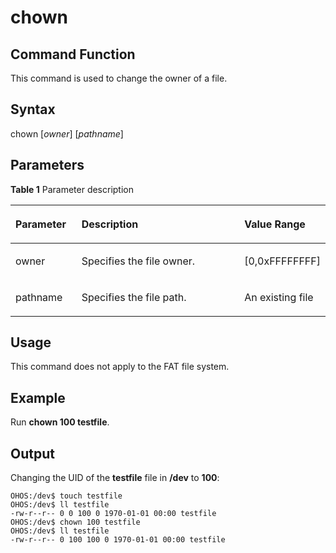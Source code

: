 # chown

## Command Function<a name="section247414691513"></a>

This command is used to change the owner of a file.

## Syntax<a name="section14773151018159"></a>

chown \[_owner_\] \[_pathname_\]

## Parameters<a name="section598731391517"></a>

**Table  1**  Parameter description

<a name="table1049mcpsimp"></a>
<table><thead align="left"><tr id="row1055mcpsimp"><th class="cellrowborder" valign="top" width="21%" id="mcps1.2.4.1.1"><p id="p1057mcpsimp"><a name="p1057mcpsimp"></a><a name="p1057mcpsimp"></a><strong id="b130925344111510"><a name="b130925344111510"></a><a name="b130925344111510"></a>Parameter</strong></p>
</th>
<th class="cellrowborder" valign="top" width="52%" id="mcps1.2.4.1.2"><p id="p1059mcpsimp"><a name="p1059mcpsimp"></a><a name="p1059mcpsimp"></a><strong id="b1226032904716"><a name="b1226032904716"></a><a name="b1226032904716"></a>Description</strong></p>
</th>
<th class="cellrowborder" valign="top" width="27%" id="mcps1.2.4.1.3"><p id="p1061mcpsimp"><a name="p1061mcpsimp"></a><a name="p1061mcpsimp"></a><strong id="b34190246311510"><a name="b34190246311510"></a><a name="b34190246311510"></a>Value Range</strong></p>
</th>
</tr>
</thead>
<tbody><tr id="row1541931122113"><td class="cellrowborder" valign="top" width="21%" headers="mcps1.2.4.1.1 "><p id="p84121716217"><a name="p84121716217"></a><a name="p84121716217"></a>owner</p>
</td>
<td class="cellrowborder" valign="top" width="52%" headers="mcps1.2.4.1.2 "><p id="p14126172111"><a name="p14126172111"></a><a name="p14126172111"></a>Specifies the file owner.</p>
</td>
<td class="cellrowborder" valign="top" width="27%" headers="mcps1.2.4.1.3 "><p id="p24129113218"><a name="p24129113218"></a><a name="p24129113218"></a>[0,0xFFFFFFFF]</p>
</td>
</tr>
<tr id="row12419191192111"><td class="cellrowborder" valign="top" width="21%" headers="mcps1.2.4.1.1 "><p id="p141215115212"><a name="p141215115212"></a><a name="p141215115212"></a>pathname</p>
</td>
<td class="cellrowborder" valign="top" width="52%" headers="mcps1.2.4.1.2 "><p id="p7412315218"><a name="p7412315218"></a><a name="p7412315218"></a>Specifies the file path.</p>
</td>
<td class="cellrowborder" valign="top" width="27%" headers="mcps1.2.4.1.3 "><p id="p134126102118"><a name="p134126102118"></a><a name="p134126102118"></a>An existing file</p>
</td>
</tr>
</tbody>
</table>

## Usage<a name="section16524152071510"></a>

This command does not apply to the FAT file system.

## Example<a name="section17901152561510"></a>

Run  **chown 100 testfile**.

## Output<a name="section15513163115816"></a>

Changing the UID of the  **testfile**  file in  **/dev**  to  **100**:

```
OHOS:/dev$ touch testfile
OHOS:/dev$ ll testfile
-rw-r--r-- 0 0 100 0 1970-01-01 00:00 testfile
OHOS:/dev$ chown 100 testfile
OHOS:/dev$ ll testfile
-rw-r--r-- 0 100 100 0 1970-01-01 00:00 testfile
```

